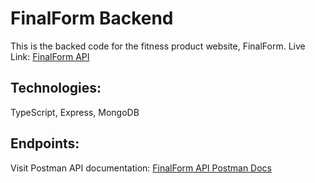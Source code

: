 # FinalForm Backend
This is the backed code for the fitness product website, FinalForm. Live Link: [FinalForm API](https://final-form-backend.vercel.app/api)

## Technologies:
TypeScript, Express, MongoDB

## Endpoints:
Visit Postman API documentation: [FinalForm API Postman Docs](https://documenter.getpostman.com/view/29497866/2sAXqy3zZZ)
